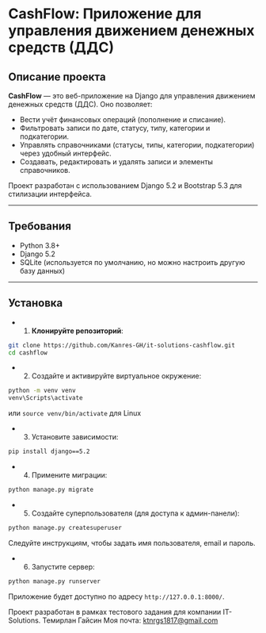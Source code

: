 # CashFlow: Приложение для управления движением денежных средств (ДДС)

## Описание проекта

**CashFlow** — это веб-приложение на Django для управления движением денежных средств (ДДС). Оно позволяет:

- Вести учёт финансовых операций (пополнение и списание).
- Фильтровать записи по дате, статусу, типу, категории и подкатегории.
- Управлять справочниками (статусы, типы, категории, подкатегории) через удобный интерфейс.
- Создавать, редактировать и удалять записи и элементы справочников.

Проект разработан с использованием Django 5.2 и Bootstrap 5.3 для стилизации интерфейса.

---

## Требования

- Python 3.8+
- Django 5.2
- SQLite (используется по умолчанию, но можно настроить другую базу данных)

---

## Установка

- 1. **Клонируйте репозиторий**:
```bash
git clone https://github.com/Kanres-GH/it-solutions-cashflow.git
cd cashflow
```
- 2. Создайте и активируйте виртуальное окружение:
```bash
python -m venv venv
venv\Scripts\activate
```
или `source venv/bin/activate` для Linux
- 3. Установите зависимости:
```bash
pip install django==5.2
```
- 4. Примените миграции:
```bash
python manage.py migrate
```
- 5. Создайте суперпользователя (для доступа к админ-панели):
```bash
python manage.py createsuperuser
```
Следуйте инструкциям, чтобы задать имя пользователя, email и пароль.
- 6. Запустите сервер:
```bash
python manage.py runserver
```
Приложение будет доступно по адресу `http://127.0.0.1:8000/`.

Проект разработан в рамках тестового задания для компании IT-Solutions.
Темирлан Гайсин
Моя почта: ktnrgs1817@gmail.com